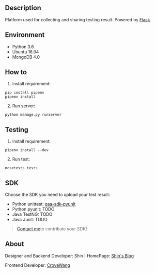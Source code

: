 ## Description

Platform used for collecting and sharing testing result. Powered by [Flask](https://github.com/pallets/flask).

## Environment

- Python 3.6
- Ubuntu 16.04
- MongoDB 4.0

## How to

1. Install requirement:
```
pip install pipenv
pipenv install
```

2. Run server:
```
python manage.py runserver
```

## Testing

1. Install requirement:
```
pipenv install --dev
```

2. Run test:
```
nosetests tests
```

## SDK

Choose the SDK you need to upload your test result:

- Python unittest: [qaa-sdk-pyunit](https://github.com/intest-tech/qaa-sdk-pyunit)
- Python pyunit: TODO
- Java TestNG: TODO
- Java Junit: TODO

> [Contact me](mailto:ityoung@foxmail.com)to contribute your SDK!

## About

Designer and Backend Developer: Shin | HomePage: [Shin's Blog](https://intest.tech)

Frontend Developer: [CroveWang](https://github.com/orgs/intest-tech/people/MinistryWJW)
